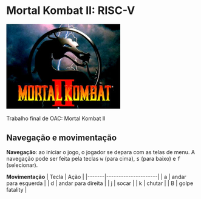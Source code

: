 # Mortal Kombat II: RISC-V

<img src="./.github/mk-ii.jpg" width="300" styles="border-radius: 10px;">

Trabalho final de OAC: Mortal Kombat II

## Navegação e movimentação
**Navegação**: ao iniciar o jogo, o jogador se depara com as telas de menu. A navegação pode ser feita pela teclas <kbd>w</kbd> (para cima), <kbd>s</kbd> (para baixo) e <kbd>f</kbd> (selecionar).


**Movimentação**
| Tecla | Ação                |
|-------|---------------------|
| a     | andar para esquerda |
| d     | andar para direita  |
| j     | socar               |
| k     | chutar              |
| B     | golpe fatality      |
